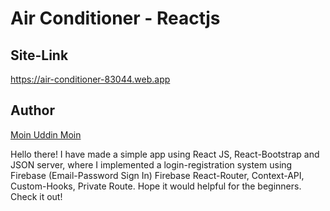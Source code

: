 # Air Conditioner - Reactjs

## Site-Link

https://air-conditioner-83044.web.app

## Author

[Moin Uddin Moin][author]

[author]: https://github.com/samratmoin/

Hello there! I have made a simple app using React JS, React-Bootstrap and JSON server, where I implemented a login-registration system using Firebase (Email-Password Sign In) Firebase React-Router, Context-API, Custom-Hooks, Private Route. Hope it would helpful for the beginners. Check it out!

